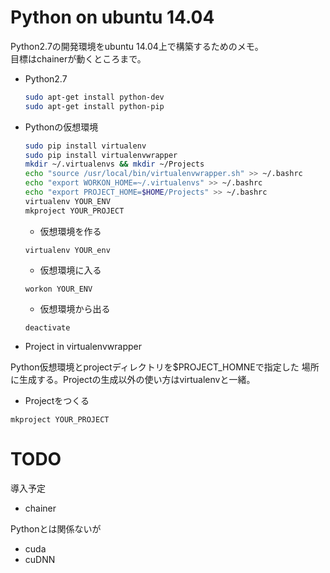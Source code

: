 Python on ubuntu 14.04
===
Python2.7の開発環境をubuntu 14.04上で構築するためのメモ。  
目標はchainerが動くところまで。
- Python2.7  
  
  ```sh
  sudo apt-get install python-dev
  sudo apt-get install python-pip
  ```
- Pythonの仮想環境
  
  ```sh
  sudo pip install virtualenv
  sudo pip install virtualenvwrapper
  mkdir ~/.virtualenvs && mkdir ~/Projects
  echo "source /usr/local/bin/virtualenvwrapper.sh" >> ~/.bashrc
  echo "export WORKON_HOME=~/.virtualenvs" >> ~/.bashrc
  echo "export PROJECT_HOME=$HOME/Projects" >> ~/.bashrc
  virtualenv YOUR_ENV 
  mkproject YOUR_PROJECT
  ```
  - 仮想環境を作る  
  
  `virtualenv YOUR_env`
  
  - 仮想環境に入る  
  
  `workon YOUR_ENV`
  
  - 仮想環境から出る
  
  `deactivate`

- Project in virtualenvwrapper

Python仮想環境とprojectディレクトリを$PROJECT_HOMNEで指定した
場所に生成する。Projectの生成以外の使い方はvirtualenvと一緒。

  - Projectをつくる
  
  `mkproject YOUR_PROJECT`
  
	


TODO
===

導入予定

- chainer  

Pythonとは関係ないが  

- cuda  
- cuDNN  




